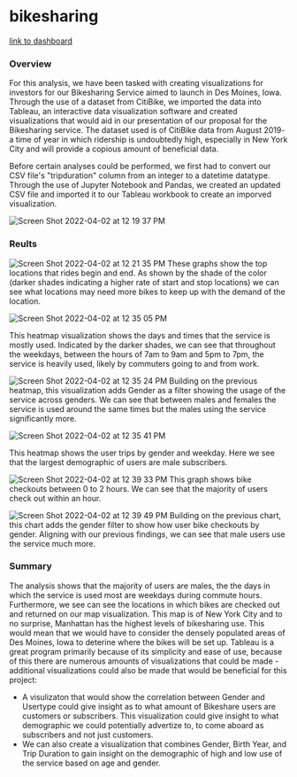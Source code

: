 # bikesharing

[link to dashboard](https://public.tableau.com/app/profile/rahul.raveendran6270/viz/NYCBikesharingStory_16489150847350/BikesharingNYCStory)


### Overview
For this analysis, we have been tasked with creating visualizations for investors for our Bikesharing Service aimed to launch in Des Moines, Iowa. Through the use of a dataset from CitiBike, we imported the data into Tableau, an interactive data visualization software and created visualizations that would aid in our presentation of our proposal for the Bikesharing service. The dataset used is of CitiBike data from August 2019- a time of year in which ridership is undoubtedly high, especially in New York City and will provide a copious amount of beneficial data.

Before certain analyses could be performed, we first had to convert our CSV file's "tripduration" column from an integer to a datetime datatype. Through the use of Jupyter Notebook and Pandas, we created an updated CSV file and imported it to our Tableau workbook to create an imporved visualization.

![Screen Shot 2022-04-02 at 12 19 37 PM](https://user-images.githubusercontent.com/95504135/161391894-e2413b36-3c58-49a0-84be-6e1509fbc8fd.png)

### Reults
![Screen Shot 2022-04-02 at 12 21 35 PM](https://user-images.githubusercontent.com/95504135/161391952-c11f5d4f-f591-4404-9384-233e3c7fbbd8.png)
These graphs show the top locations that rides begin and end. As shown by the shade of the color (darker shades indicating a higher rate of start and stop locations) we can see what locations may need more bikes to keep up with the demand of the location.

![Screen Shot 2022-04-02 at 12 35 05 PM](https://user-images.githubusercontent.com/95504135/161392538-42921274-56ba-4a07-bade-08db8bc3abe8.png)

This heatmap visualization shows the days and times that the service is mostly used. Indicated by the darker shades, we can see that throughout the weekdays, between the hours of 7am to 9am and 5pm to 7pm, the service is heavily used, likely by commuters going to and from work.

![Screen Shot 2022-04-02 at 12 35 24 PM](https://user-images.githubusercontent.com/95504135/161392542-8d4fbf68-d109-418a-9700-5e6800bd0cf7.png)
Building on the previous heatmap, this visualization adds Gender as a filter showing the usage of the service across genders. We can see that between males and females the service is used around the same times but the males using the service significantly more.

![Screen Shot 2022-04-02 at 12 35 41 PM](https://user-images.githubusercontent.com/95504135/161392546-81afccd5-fb01-496f-a939-5709cedd0f8a.png)

This heatmap shows the user trips by gender and weekday. Here we see that the largest demographic of users are male subscribers.

![Screen Shot 2022-04-02 at 12 39 33 PM](https://user-images.githubusercontent.com/95504135/161392604-4f4081a7-e316-4278-ae7d-89df06911f06.png)
This graph shows bike checkouts between 0 to 2 hours. We can see that the majority of users check out within an hour.

![Screen Shot 2022-04-02 at 12 39 49 PM](https://user-images.githubusercontent.com/95504135/161392609-8250467c-2e1a-4f46-a0ae-4f55fbd01639.png)
Building on the previous chart, this chart adds the gender filter to show how user bike checkouts by gender. Aligning with our previous findings, we can see that male users use the service much more.

### Summary
The analysis shows that the majority of users are males, the the days in which the service is used most are weekdays during commute hours. Furthermore, we see can see the locations in which bikes are checked out and returned on our map visualization. This map is of New York City and to no surprise, Manhattan has the highest levels of bikesharing use. This would mean that we would have to consider the densely populated areas of Des Moines, Iowa to deterine where the bikes will be set up.
Tableau is a great program primarily because of its simplicity and ease of use, because of this there are numerous amounts of visualizations that could be made - additional visualizations could also be made that would be beneficial for this project:
- A visulizaton that would show the correlation between Gender and Usertype could give insight as to what amount of Bikeshare users are customers or subscribers. This visualization could give insight to what demographic we could potentially advertize to, to come aboard as subscribers and not just customers.
- We can also create a visualization that combines Gender, Birth Year, and Trip Duration to gain insight on the demographic of high and low use of the service based on age and gender.
